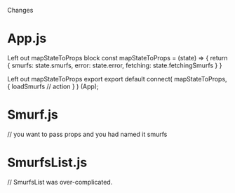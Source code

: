 Changes
# App.js
  Left out mapStateToProps  block
    const mapStateToProps = (state) => {
      return {
        smurfs: state.smurfs,
        error: state.error,
        fetching: state.fetchingSmurfs
      }
    }
  
  Left out mapStateToProps export
  export default connect(
    mapStateToProps,
    {
      loadSmurfs // action
    }
  ) (App);

# Smurf.js
  // you want to pass props and you had named it smurfs


# SmurfsList.js
  // SmurfsList was over-complicated.